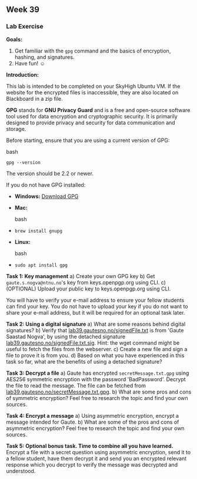 ## Week 39

### Lab Exercise

**Goals:**

1. Get familiar with the `gpg` command and the basics of encryption, hashing, and signatures.
2. Have fun! ☺

**Introduction:**

This lab is intended to be completed on your SkyHigh Ubuntu VM. If the website for the encrypted files is inaccessible, they are also located on Blackboard in a zip file.

**GPG** stands for **GNU Privacy Guard** and is a free and open-source software tool used for data encryption and cryptographic security. It is primarily designed to provide privacy and security for data communication and storage.

Before starting, ensure that you are using a current version of GPG:

bash

`gpg --version`

The version should be 2.2 or newer.

If you do not have GPG installed:

- **Windows:** [Download GPG](https://gnupg.org/download/)
    
- **Mac:**
    
    bash
    

- `brew install gnupg`
    
- **Linux:**
    
    bash
    

- `sudo apt install gpg`
    

**Task 1: Key management** 
a) Create your own GPG key b) Get `gaute.s.nogva@ntnu.no`'s key from keys.openpgp.org using CLI. c) (OPTIONAL) Upload your public key to keys.openpgp.org using CLI.

You will have to verify your e-mail address to ensure your fellow students can find your key. You do not have to upload your key if you do not want to share your e-mail address, but it will be required for an optional task later.

**Task 2: Using a digital signature** 
a) What are some reasons behind digital signatures? b) Verify that [lab39.gautesno.no/signedFile.txt](http://lab39.gautesno.no/signedFile.txt) is from 'Gaute Saastad Nogva', by using the detached signature [lab39.gautesno.no/signedFile.txt.sig](http://lab39.gautesno.no/signedFile.txt.sig). Hint: the wget command might be useful to fetch the files from the webserver. c) Create a new file and sign a file to prove it is from you. d) Based on what you have experienced in this task so far, what are the benefits of using a detached signature?

**Task 3: Decrypt a file** a) Gaute has encrypted `secretMessage.txt.gpg` using AES256 symmetric encryption with the password 'BadPassword'. Decrypt the file to read the message. The file can be fetched from [lab39.gautesno.no/secretMessage.txt.gpg](http://lab39.gautesno.no/secretMessage.txt.gpg). b) What are some pros and cons of symmetric encryption? Feel free to research the topic and find your own sources.

**Task 4: Encrypt a message** a) Using asymmetric encryption, encrypt a message intended for Gaute. b) What are some of the pros and cons of asymmetric encryption? Feel free to research the topic and find your own sources.

**Task 5: Optional bonus task. Time to combine all you have learned.** Encrypt a file with a secret question using asymmetric encryption, send it to a fellow student, have them decrypt it and send you an encrypted relevant response which you decrypt to verify the message was decrypted and understood.